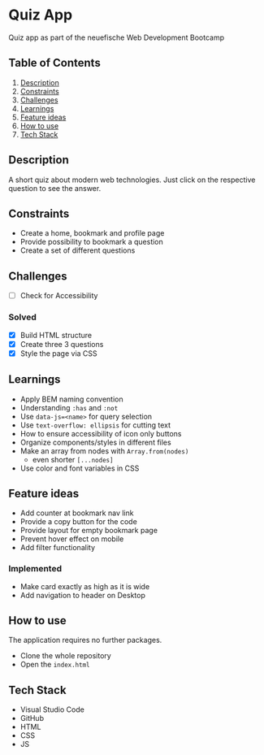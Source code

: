 # Quiz App

Quiz app as part of the neuefische Web Development Bootcamp

## Table of Contents

1. [Description](#description)
2. [Constraints](#constraints)
3. [Challenges](#challenges)
4. [Learnings](#learnings)
5. [Feature ideas](#feature-ideas)
6. [How to use](#how-to-use)
7. [Tech Stack](#tech-stack)

## Description

A short quiz about modern web technologies. Just click on the respective question to see the answer.

## Constraints

-   Create a home, bookmark and profile page
-   Provide possibility to bookmark a question
-   Create a set of different questions

## Challenges

-   [ ] Check for Accessibility

### Solved

-   [x] Build HTML structure
-   [x] Create three 3 questions
-   [x] Style the page via CSS

## Learnings

-   Apply BEM naming convention
-   Understanding `:has` and `:not`
-   Use `data-js=<name>` for query selection
-   Use `text-overflow: ellipsis` for cutting text
-   How to ensure accessibility of icon only buttons
-   Organize components/styles in different files
-   Make an array from nodes with `Array.from(nodes)`
    -   even shorter `[...nodes]`
-   Use color and font variables in CSS

## Feature ideas

-   Add counter at bookmark nav link
-   Provide a copy button for the code
-   Provide layout for empty bookmark page
-   Prevent hover effect on mobile
-   Add filter functionality

### Implemented

-   Make card exactly as high as it is wide
-   Add navigation to header on Desktop

## How to use

The application requires no further packages.

-   Clone the whole repository
-   Open the `index.html`

## Tech Stack

-   Visual Studio Code
-   GitHub
-   HTML
-   CSS
-   JS
